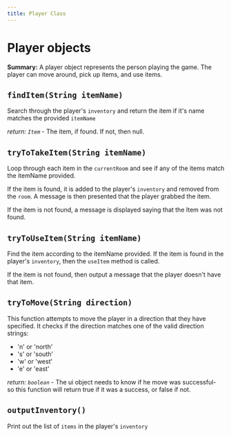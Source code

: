```yaml
---
title: Player Class
---
```


Player objects
====

**Summary:** A player object represents the person playing the game. The player can move around, pick up items, and use items.


## `findItem(String itemName)`
Search through the player's `inventory` and return the item if it's name matches the provided `itemName`

*return: `Item`* - The item, if found. If not, then null.


## `tryToTakeItem(String itemName)`
Loop through each item in the `currentRoom` and see if any of the items match the itemName provided.

If the item is found, it is added to the player's `inventory` and removed from the `room`. A message is then presented that the player grabbed the item.
 
If the item is not found, a message is displayed saying that the Item was not found.


## `tryToUseItem(String itemName)`
Find the item according to the itemName provided. If the item is found in the player's `inventory`, then the `useItem` method is called.

If the item is not found, then output a message that the player doesn't have that item.


## ```tryToMove(String direction)``` 
This function attempts to move the player in a direction that they have specified. It checks if the direction matches one of the valid direction strings:
- 'n' or 'north'
- 's' or 'south'
- 'w' or 'west'
- 'e' or 'east'

*return: `boolean`* - The ui object needs to know if he move was successful- so this function will return true if it was a success, or false if not.


## `outputInventory()`
Print out the list of `items` in the player's `inventory`
